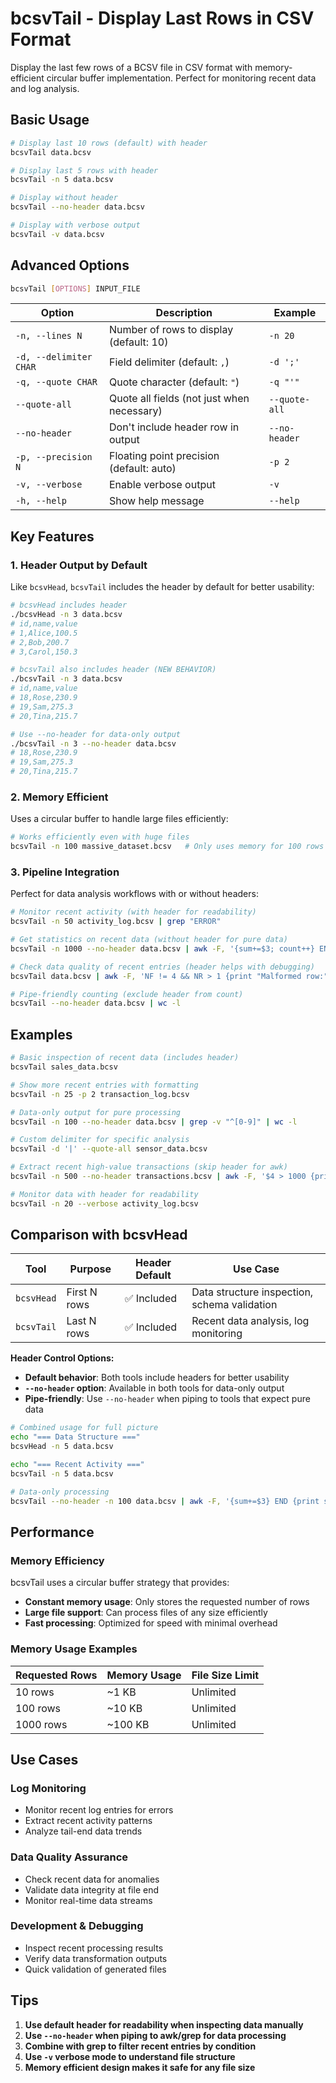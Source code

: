 # bcsvTail - Display Last Rows in CSV Format

Display the last few rows of a BCSV file in CSV format with memory-efficient circular buffer implementation. Perfect for monitoring recent data and log analysis.

## Basic Usage

```bash
# Display last 10 rows (default) with header
bcsvTail data.bcsv

# Display last 5 rows with header
bcsvTail -n 5 data.bcsv

# Display without header
bcsvTail --no-header data.bcsv

# Display with verbose output
bcsvTail -v data.bcsv
```

## Advanced Options

```bash
bcsvTail [OPTIONS] INPUT_FILE
```

| Option | Description | Example |
|--------|-------------|---------|
| `-n, --lines N` | Number of rows to display (default: 10) | `-n 20` |
| `-d, --delimiter CHAR` | Field delimiter (default: `,`) | `-d ';'` |
| `-q, --quote CHAR` | Quote character (default: `"`) | `-q "'"` |
| `--quote-all` | Quote all fields (not just when necessary) | `--quote-all` |
| `--no-header` | Don't include header row in output | `--no-header` |
| `-p, --precision N` | Floating point precision (default: auto) | `-p 2` |
| `-v, --verbose` | Enable verbose output | `-v` |
| `-h, --help` | Show help message | `--help` |

## Key Features

### 1. Header Output by Default

Like `bcsvHead`, `bcsvTail` includes the header by default for better usability:

```bash
# bcsvHead includes header
./bcsvHead -n 3 data.bcsv
# id,name,value
# 1,Alice,100.5
# 2,Bob,200.7
# 3,Carol,150.3

# bcsvTail also includes header (NEW BEHAVIOR)
./bcsvTail -n 3 data.bcsv
# id,name,value
# 18,Rose,230.9
# 19,Sam,275.3
# 20,Tina,215.7

# Use --no-header for data-only output
./bcsvTail -n 3 --no-header data.bcsv
# 18,Rose,230.9
# 19,Sam,275.3
# 20,Tina,215.7
```

### 2. Memory Efficient

Uses a circular buffer to handle large files efficiently:

```bash
# Works efficiently even with huge files
bcsvTail -n 100 massive_dataset.bcsv   # Only uses memory for 100 rows
```

### 3. Pipeline Integration

Perfect for data analysis workflows with or without headers:

```bash
# Monitor recent activity (with header for readability)
bcsvTail -n 50 activity_log.bcsv | grep "ERROR"

# Get statistics on recent data (without header for pure data)
bcsvTail -n 1000 --no-header data.bcsv | awk -F, '{sum+=$3; count++} END {print "Avg:", sum/count}'

# Check data quality of recent entries (header helps with debugging)
bcsvTail data.bcsv | awk -F, 'NF != 4 && NR > 1 {print "Malformed row:", NR}'

# Pipe-friendly counting (exclude header from count)
bcsvTail --no-header data.bcsv | wc -l
```

## Examples

```bash
# Basic inspection of recent data (includes header)
bcsvTail sales_data.bcsv

# Show more recent entries with formatting
bcsvTail -n 25 -p 2 transaction_log.bcsv

# Data-only output for pure processing
bcsvTail -n 100 --no-header data.bcsv | grep -v "^[0-9]" | wc -l

# Custom delimiter for specific analysis
bcsvTail -d '|' --quote-all sensor_data.bcsv

# Extract recent high-value transactions (skip header for awk)
bcsvTail -n 500 --no-header transactions.bcsv | awk -F, '$4 > 1000 {print $2, $4}'

# Monitor data with header for readability
bcsvTail -n 20 --verbose activity_log.bcsv
```

## Comparison with bcsvHead

| Tool | Purpose | Header Default | Use Case |
|------|---------|----------------|----------|
| `bcsvHead` | First N rows | ✅ Included | Data structure inspection, schema validation |
| `bcsvTail` | Last N rows | ✅ Included | Recent data analysis, log monitoring |

**Header Control Options:**

- **Default behavior**: Both tools include headers for better usability
- **`--no-header` option**: Available in both tools for data-only output
- **Pipe-friendly**: Use `--no-header` when piping to tools that expect pure data

```bash
# Combined usage for full picture
echo "=== Data Structure ==="
bcsvHead -n 5 data.bcsv

echo "=== Recent Activity ==="
bcsvTail -n 5 data.bcsv

# Data-only processing
bcsvTail --no-header -n 100 data.bcsv | awk -F, '{sum+=$3} END {print sum}'
```

## Performance

### Memory Efficiency

bcsvTail uses a circular buffer strategy that provides:

- **Constant memory usage**: Only stores the requested number of rows
- **Large file support**: Can process files of any size efficiently
- **Fast processing**: Optimized for speed with minimal overhead

### Memory Usage Examples

| Requested Rows | Memory Usage | File Size Limit |
|---------------|--------------|-----------------|
| 10 rows | ~1 KB | Unlimited |
| 100 rows | ~10 KB | Unlimited |
| 1000 rows | ~100 KB | Unlimited |

## Use Cases

### Log Monitoring
- Monitor recent log entries for errors
- Extract recent activity patterns
- Analyze tail-end data trends

### Data Quality Assurance
- Check recent data for anomalies
- Validate data integrity at file end
- Monitor real-time data streams

### Development & Debugging
- Inspect recent processing results
- Verify data transformation outputs
- Quick validation of generated files

## Tips

1. **Use default header for readability when inspecting data manually**
2. **Use `--no-header` when piping to awk/grep for data processing**
3. **Combine with grep to filter recent entries by condition**
4. **Use `-v` verbose mode to understand file structure**
5. **Memory efficient design makes it safe for any file size**